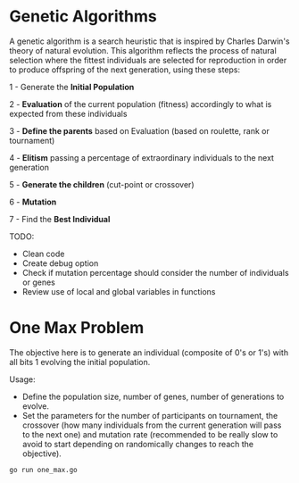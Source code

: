 # Genetic Algorithms

A genetic algorithm is a search heuristic that is inspired by Charles Darwin's theory of natural evolution. This algorithm reflects the process of natural selection where the fittest individuals are selected for reproduction in order to produce offspring of the next generation, using these steps:

1 - Generate the **Initial Population**

2 - **Evaluation** of the current population (fitness) accordingly to what is expected from these individuals

3 - **Define the parents** based on Evaluation (based on roulette, rank or tournament)

4 - **Elitism** passing a percentage of extraordinary individuals to the next generation

5 - **Generate the children** (cut-point or crossover)

6 - **Mutation**

7 - Find the **Best Individual**

TODO:
- Clean code
- Create debug option
- Check if mutation percentage should consider the number of individuals or genes
- Review use of local and global variables in functions


# One Max Problem
The objective here is to generate an individual (composite of 0's or 1's) with all bits 1 evolving the initial population.

Usage:
- Define the population size, number of genes, number of generations to evolve.
- Set the parameters for the number of participants on tournament, the crossover (how many individuals from the current generation will pass to the next one) and mutation rate (recommended to be really slow to avoid to start depending on randomically changes to reach the objective).

`go run one_max.go`
